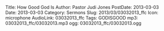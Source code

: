 Title: How Good God Is
Author: Pastor Judi Jones
PostDate: 2013-03-03
Date: 2013-03-03
Category: Sermons
Slug: 2013/03/03032013_ffc
Icon: microphone
AudioLink: 03032013_ffc
Tags: GODISGOOD
mp3: 03032013_ffc/03032013.mp3
ogg: 03032013_ffc/03032013.ogg
